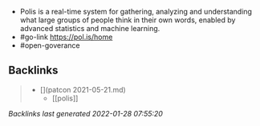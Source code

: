 - Polis is a real-time system for gathering, analyzing and understanding what large groups of people think in their own words, enabled by advanced statistics and machine learning.
- #go-link https://pol.is/home
- #open-goverance 

## Backlinks

> - [](patcon 2021-05-21.md)
>   - [[polis]]

_Backlinks last generated 2022-01-28 07:55:20_
